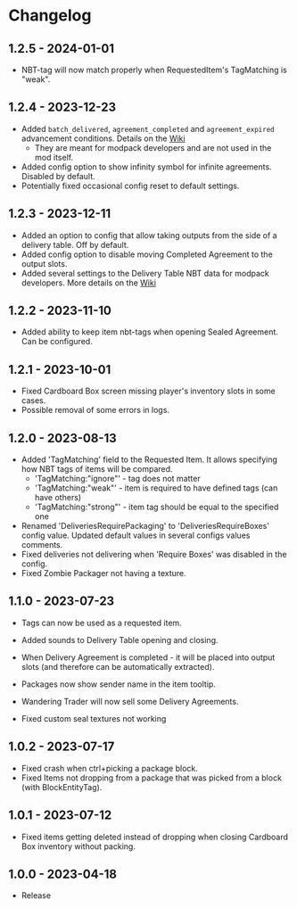 # Changelog

## 1.2.5 - 2024-01-01
- NBT-tag will now match properly when RequestedItem's TagMatching is "weak".

## 1.2.4 - 2023-12-23
- Added `batch_delivered`, `agreement_completed` and `agreement_expired` advancement conditions. Details on the [Wiki](https://github.com/mortuusars/Wares/wiki)
  - They are meant for modpack developers and are not used in the mod itself.
- Added config option to show infinity symbol for infinite agreements. Disabled by default.
- Potentially fixed occasional config reset to default settings. 

## 1.2.3 - 2023-12-11
- Added an option to config that allow taking outputs from the side of a delivery table. Off by default.
- Added config option to disable moving Completed Agreement to the output slots.
- Added several settings to the Delivery Table NBT data for modpack developers. More details on the [Wiki](https://github.com/mortuusars/Wares/wiki/Delivery-Table)

## 1.2.2 - 2023-11-10
- Added ability to keep item nbt-tags when opening Sealed Agreement. Can be configured.

## 1.2.1 - 2023-10-01
- Fixed Cardboard Box screen missing player's inventory slots in some cases.  
- Possible removal of some errors in logs.

## 1.2.0 - 2023-08-13
- Added 'TagMatching' field to the Requested Item. It allows specifying how NBT tags of items will be compared.
  - 'TagMatching:"ignore"' - tag does not matter
  - 'TagMatching:"weak"' - item is required to have defined tags (can have others)
  - 'TagMatching:"strong"' - item tag should be equal to the specified one
- Renamed 'DeliveriesRequirePackaging' to 'DeliveriesRequireBoxes' config value. Updated default values in several configs values comments.
- Fixed deliveries not delivering when 'Require Boxes' was disabled in the config.
- Fixed Zombie Packager not having a texture.

## 1.1.0 - 2023-07-23
- Tags can now be used as a requested item.
- Added sounds to Delivery Table opening and closing.
- When Delivery Agreement is completed - it will be placed into output slots (and therefore can be automatically extracted).
- Packages now show sender name in the item tooltip.
- Wandering Trader will now sell some Delivery Agreements.

- Fixed custom seal textures not working

## 1.0.2 - 2023-07-17
- Fixed crash when ctrl+picking a package block.
- Fixed Items not dropping from a package that was picked from a block (with BlockEntityTag).

## 1.0.1 - 2023-07-12
- Fixed items getting deleted instead of dropping when closing Cardboard Box inventory without packing.

## 1.0.0 - 2023-04-18
- Release
